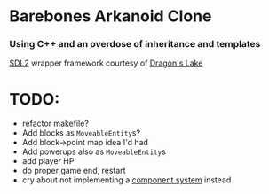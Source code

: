 # Barebones Arkanoid Clone
### Using C++ and an overdose of inheritance and templates
[SDL2](https://www.libsdl.org/) wrapper framework courtesy of [Dragon's Lake](https://dragonslake.com/join-the-team/)

# TODO:
- refactor makefile?
- Add blocks as `MoveableEntity`s?
- Add block->point map idea I'd had
- Add powerups also as `MoveableEntity`s
- add player HP
- do proper game end, restart
- cry about not implementing a [component system](https://github.com/vittorioromeo/cppcon2015) instead
